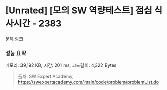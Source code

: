 # [Unrated] [모의 SW 역량테스트] 점심 식사시간 - 2383 

[문제 링크](https://swexpertacademy.com/main/code/problem/problemDetail.do?contestProbId=AV5-BEE6AK0DFAVl) 

### 성능 요약

메모리: 39,192 KB, 시간: 201 ms, 코드길이: 4,322 Bytes



> 출처: SW Expert Academy, https://swexpertacademy.com/main/code/problem/problemList.do